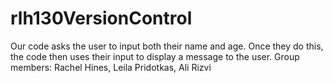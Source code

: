 # rlh130VersionControl
Our code asks the user to input both their name and age. Once they do this, the code then uses their input to display a message to the user. 
Group members:
Rachel Hines, Leila Pridotkas, Ali Rizvi
